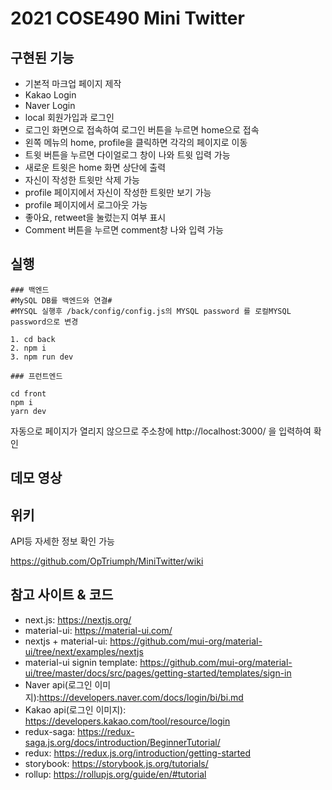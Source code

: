 # 2021 COSE490 Mini Twitter

## 구현된 기능

- 기본적 마크업 페이지 제작
- Kakao Login
- Naver Login
- local 회원가입과 로그인
- 로그인 화면으로 접속하여 로그인 버튼을 누르면 home으로 접속
- 왼쪽 메뉴의 home, profile을 클릭하면 각각의 페이지로 이동
- 트윗 버튼을 누르면 다이얼로그 창이 나와 트윗 입력 가능
- 새로운 트윗은 home 화면 상단에 출력
- 자신이 작성한 트윗만 삭제 가능
- profile 페이지에서 자신이 작성한 트윗만 보기 가능
- profile 페이지에서 로그아웃 가능
- 좋아요, retweet을 눌렀는지 여부 표시
- Comment 버튼을 누르면 comment창 나와 입력 가능

## 실행
 
```
### 백엔드
#MySQL DB를 백엔드와 연결#
#MYSQL 실행후 /back/config/config.js의 MYSQL password 를 로컬MYSQL password으로 변경

1. cd back
2. npm i
3. npm run dev

### 프런트엔드

cd front
npm i
yarn dev
```

자동으로 페이지가 열리지 않으므로 주소창에 http://localhost:3000/ 을 입력하여 확인

## 데모 영상


## 위키

API등 자세한 정보 확인 가능 

https://github.com/OpTriumph/MiniTwitter/wiki


## 참고 사이트 & 코드

- next.js: https://nextjs.org/
- material-ui: https://material-ui.com/
- nextjs + material-ui: https://github.com/mui-org/material-ui/tree/next/examples/nextjs
- material-ui signin template: https://github.com/mui-org/material-ui/tree/master/docs/src/pages/getting-started/templates/sign-in
- Naver api(로그인 이미지):https://developers.naver.com/docs/login/bi/bi.md
- Kakao api(로그인 이미지): https://developers.kakao.com/tool/resource/login
- redux-saga: https://redux-saga.js.org/docs/introduction/BeginnerTutorial/
- redux: https://redux.js.org/introduction/getting-started
- storybook: https://storybook.js.org/tutorials/
- rollup: https://rollupjs.org/guide/en/#tutorial
